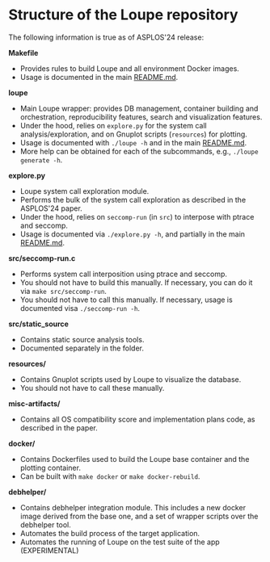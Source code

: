 # Structure of the Loupe repository

The following information is true as of ASPLOS'24 release:

**Makefile**

- Provides rules to build Loupe and all environment Docker images.
- Usage is documented in the main [README.md](https://github.com/unikraft/loupe/blob/staging/README.md).

**loupe**

- Main Loupe wrapper: provides DB management, container building and orchestration, reproducibility features, search and visualization features.
- Under the hood, relies on `explore.py` for the system call analysis/exploration, and on Gnuplot scripts (`resources`) for plotting.
- Usage is documented with `./loupe -h` and in the main [README.md](https://github.com/unikraft/loupe/blob/staging/README.md).
- More help can be obtained for each of the subcommands, e.g., `./loupe generate -h`.

**explore.py**

- Loupe system call exploration module.
- Performs the bulk of the system call exploration as described in the ASPLOS'24 paper.
- Under the hood, relies on `seccomp-run` (in `src`) to interpose with ptrace and seccomp.
- Usage is documented via `./explore.py -h`, and partially in the main [README.md](https://github.com/unikraft/loupe/blob/staging/README.md).

**src/seccomp-run.c**

- Performs system call interposition using ptrace and seccomp.
- You should not have to build this manually. If necessary, you can do it via `make src/seccomp-run`.
- You should not have to call this manually. If necessary, usage is documented visa `./seccomp-run -h`.

**src/static_source**

- Contains static source analysis tools.
- Documented separately in the folder.

**resources/**

- Contains Gnuplot scripts used by Loupe to visualize the database.
- You should not have to call these manually.

**misc-artifacts/**

- Contains all OS compatibility score and implementation plans code, as described in the paper.

**docker/**

- Contains Dockerfiles used to build the Loupe base container and the plotting container.
- Can be built with `make docker` or `make docker-rebuild`.

**debhelper/**

- Contains debhelper integration module. This includes a new docker image derived from the base one,
and a set of wrapper scripts over the debhelper tool.
- Automates the build process of the target application.
- Automates the running of Loupe on the test suite of the app (EXPERIMENTAL)
